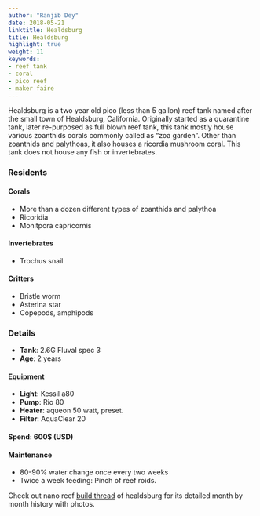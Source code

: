 ```yaml
---
author: "Ranjib Dey"
date: 2018-05-21
linktitle: Healdsburg
title: Healdsburg
highlight: true
weight: 11
keywords:
- reef tank
- coral
- pico reef
- maker faire
---
```


Healdsburg is a two year old pico (less than 5 gallon) reef tank named after the small town of Healdsburg, California. Originally started as a quarantine tank, later re-purposed as full blown reef tank, this tank mostly house various zoanthids corals commonly called as “zoa garden”. Other than zoanthids and palythoas, it also houses a ricordia mushroom coral. This tank does not house any fish or invertebrates.

### Residents

#### Corals

- More than a dozen different types of zoanthids and palythoa
- Ricoridia
- Monitpora capricornis

#### Invertebrates 

- Trochus snail 

#### Critters

- Bristle worm
- Asterina star
- Copepods, amphipods

### Details

- **Tank**: 2.6G Fluval spec 3
- **Age**: 2 years

#### Equipment

- **Light**: Kessil a80
- **Pump**: Rio 80
- **Heater**: aqueon 50 watt, preset.
- **Filter**: AquaClear 20

#### Spend: 600$ (USD)

#### Maintenance

- 80-90% water change once every two weeks
- Twice a week feeding: Pinch of reef roids.

Check out nano reef [build thread](https://www.nano-reef.com/forums/topic/380336-healdsburg/) of healdsburg for its detailed month by month history with photos.

